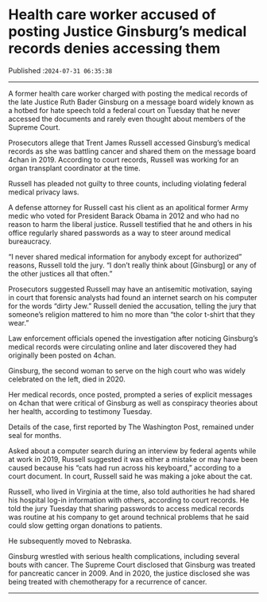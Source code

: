 # Health care worker accused of posting Justice Ginsburg’s medical records denies accessing them

Published :`2024-07-31 06:35:38`

---

A former health care worker charged with posting the medical records of the late Justice Ruth Bader Ginsburg on a message board widely known as a hotbed for hate speech told a federal court on Tuesday that he never accessed the documents and rarely even thought about members of the Supreme Court.

Prosecutors allege that Trent James Russell accessed Ginsburg’s medical records as she was battling cancer and shared them on the message board 4chan in 2019. According to court records, Russell was working for an organ transplant coordinator at the time.

Russell has pleaded not guilty to three counts, including violating federal medical privacy laws.

A defense attorney for Russell cast his client as an apolitical former Army medic who voted for President Barack Obama in 2012 and who had no reason to harm the liberal justice. Russell testified that he and others in his office regularly shared passwords as a way to steer around medical bureaucracy.

“I never shared medical information for anybody except for authorized” reasons, Russell told the jury. “I don’t really think about [Ginsburg] or any of the other justices all that often.”

Prosecutors suggested Russell may have an antisemitic motivation, saying in court that forensic analysts had found an internet search on his computer for the words “dirty Jew.” Russell denied the accusation, telling the jury that someone’s religion mattered to him no more than “the color t-shirt that they wear.”

Law enforcement officials opened the investigation after noticing Ginsburg’s medical records were circulating online and later discovered they had originally been posted on 4chan.

Ginsburg, the second woman to serve on the high court who was widely celebrated on the left, died in 2020.

Her medical records, once posted, prompted a series of explicit messages on 4chan that were critical of Ginsburg as well as conspiracy theories about her health, according to testimony Tuesday.

Details of the case, first reported by The Washington Post, remained under seal for months.

Asked about a computer search during an interview by federal agents while at work in 2019, Russell suggested it was either a mistake or may have been caused because his “cats had run across his keyboard,” according to a court document. In court, Russell said he was making a joke about the cat.

Russell, who lived in Virginia at the time, also told authorities he had shared his hospital log-in information with others, according to court records. He told the jury Tuesday that sharing passwords to access medical records was routine at his company to get around technical problems that he said could slow getting organ donations to patients.

He subsequently moved to Nebraska.

Ginsburg wrestled with serious health complications, including several bouts with cancer. The Supreme Court disclosed that Ginsburg was treated for pancreatic cancer in 2009. And in 2020, the justice disclosed she was being treated with chemotherapy for a recurrence of cancer.

---

